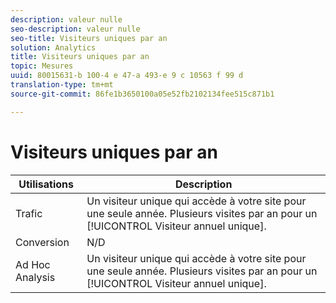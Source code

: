```yaml
---
description: valeur nulle
seo-description: valeur nulle
seo-title: Visiteurs uniques par an
solution: Analytics
title: Visiteurs uniques par an
topic: Mesures
uuid: 80015631-b 100-4 e 47-a 493-e 9 c 10563 f 99 d
translation-type: tm+mt
source-git-commit: 86fe1b3650100a05e52fb2102134fee515c871b1

---
```



# Visiteurs uniques par an

| Utilisations | Description |
|---|---|
| Trafic | Un visiteur unique qui accède à votre site pour une seule année. Plusieurs visites par an pour un [!UICONTROL Visiteur annuel unique]. |
| Conversion | N/D |
| Ad Hoc Analysis | Un visiteur unique qui accède à votre site pour une seule année. Plusieurs visites par an pour un [!UICONTROL Visiteur annuel unique]. |

